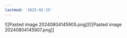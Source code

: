 ```yaml
---
lastmod: '2025-02-25'
---
```


![[Pasted image 20240804145905.png]]![[Pasted image 20240804145907.png]]
